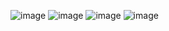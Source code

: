 ![image](https://github.com/user-attachments/assets/54dadba3-d668-4488-b8cf-ff7b55847c81)
![image](https://github.com/user-attachments/assets/d34ad984-f1bd-4742-85d1-00e69be129dc)
![image](https://github.com/user-attachments/assets/a7a97357-fe5f-4fc4-99c5-5046c3a5fcd2)
![image](https://github.com/user-attachments/assets/263c8103-9fe2-4a93-9abf-a199c761d784)
